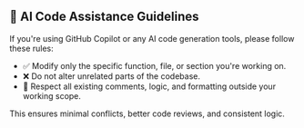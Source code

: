 ## 🤖 AI Code Assistance Guidelines

If you're using GitHub Copilot or any AI code generation tools, please follow these rules:

- ✅ Modify only the specific function, file, or section you're working on.
- ❌ Do not alter unrelated parts of the codebase.
- 🧠 Respect all existing comments, logic, and formatting outside your working scope.

This ensures minimal conflicts, better code reviews, and consistent logic.
